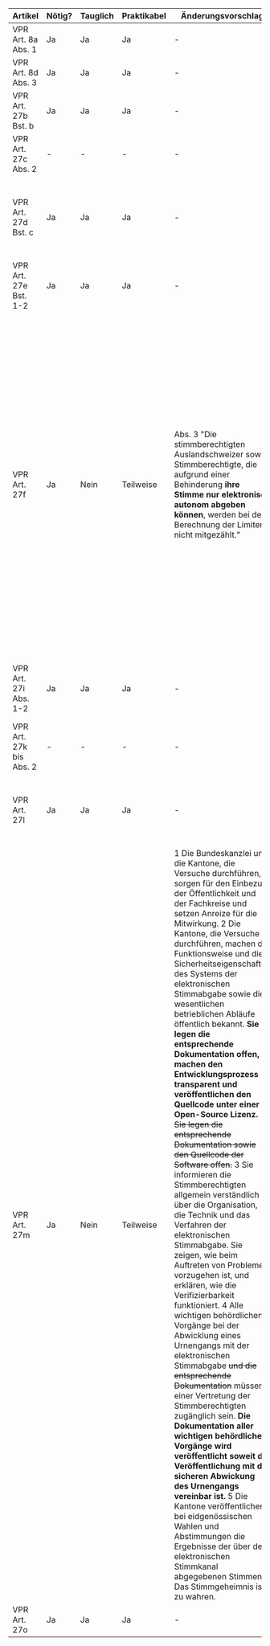 ﻿| Artikel                 | Nötig? | Tauglich | Praktikabel | Änderungsvorschlag                                                                                                                                                                                                                                                                                                                                                                                                                                                                                                                                                                                                                                                                                                                                                                                                                                                                                                                                                                                                                                                                                                                                                                                                                                                                                                                                                                                                                                                                                        | Bemerkungen                                                                                                                                                                                                                                                                                                                                                                                                                                                                                                                                                                                                                                                                                                                                                                                                                                                                                                                                                                                                                                                                                                                                            |
|-------------------------|--------|----------|-------------|-----------------------------------------------------------------------------------------------------------------------------------------------------------------------------------------------------------------------------------------------------------------------------------------------------------------------------------------------------------------------------------------------------------------------------------------------------------------------------------------------------------------------------------------------------------------------------------------------------------------------------------------------------------------------------------------------------------------------------------------------------------------------------------------------------------------------------------------------------------------------------------------------------------------------------------------------------------------------------------------------------------------------------------------------------------------------------------------------------------------------------------------------------------------------------------------------------------------------------------------------------------------------------------------------------------------------------------------------------------------------------------------------------------------------------------------------------------------------------------------------------------|--------------------------------------------------------------------------------------------------------------------------------------------------------------------------------------------------------------------------------------------------------------------------------------------------------------------------------------------------------------------------------------------------------------------------------------------------------------------------------------------------------------------------------------------------------------------------------------------------------------------------------------------------------------------------------------------------------------------------------------------------------------------------------------------------------------------------------------------------------------------------------------------------------------------------------------------------------------------------------------------------------------------------------------------------------------------------------------------------------------------------------------------------------|
| VPR Art. 8a Abs. 1      | Ja     | Ja       | Ja          | -                                                                                                                                                                                                                                                                                                                                                                                                                                                                                                                                                                                                                                                                                                                                                                                                                                                                                                                                                                                                                                                                                                                                                                                                                                                                                                                                                                                                                                                                                                         | -                                                                                                                                                                                                                                                                                                                                                                                                                                                                                                                                                                                                                                                                                                                                                                                                                                                                                                                                                                                                                                                                                                                                                      |
| VPR Art. 8d Abs. 3      | Ja     | Ja       | Ja          | -                                                                                                                                                                                                                                                                                                                                                                                                                                                                                                                                                                                                                                                                                                                                                                                                                                                                                                                                                                                                                                                                                                                                                                                                                                                                                                                                                                                                                                                                                                         | -                                                                                                                                                                                                                                                                                                                                                                                                                                                                                                                                                                                                                                                                                                                                                                                                                                                                                                                                                                                                                                                                                                                                                      |
| VPR Art. 27b Bst. b     | Ja     | Ja       | Ja          | -                                                                                                                                                                                                                                                                                                                                                                                                                                                                                                                                                                                                                                                                                                                                                                                                                                                                                                                                                                                                                                                                                                                                                                                                                                                                                                                                                                                                                                                                                                         | Wir begrüssen die Vereinfachung des Verfahrens.                                                                                                                                                                                                                                                                                                                                                                                                                                                                                                                                                                                                                                                                                                                                                                                                                                                                                                                                                                                                                                                                                                        |
| VPR Art. 27c Abs. 2     | -      | -        | -           | -                                                                                                                                                                                                                                                                                                                                                                                                                                                                                                                                                                                                                                                                                                                                                                                                                                                                                                                                                                                                                                                                                                                                                                                                                                                                                                                                                                                                                                                                                                         | -                                                                                                                                                                                                                                                                                                                                                                                                                                                                                                                                                                                                                                                                                                                                                                                                                                                                                                                                                                                                                                                                                                                                                      |
| VPR Art. 27d Bst. c     | Ja     | Ja       | Ja          | -                                                                                                                                                                                                                                                                                                                                                                                                                                                                                                                                                                                                                                                                                                                                                                                                                                                                                                                                                                                                                                                                                                                                                                                                                                                                                                                                                                                                                                                                                                         | Wir begrüssen die Flexibilisierung dieses Artikels. Allerdings sehen wir auch eine leichte Gefahr für die Planungssicherheit der Kantone / Systemanbieter.                                                                                                                                                                                                                                                                                                                                                                                                                                                                                                                                                                                                                                                                                                                                                                                                                                                                                                                                                                                             |
| VPR Art. 27e Bst. 1-2   | Ja     | Ja       | Ja          | -                                                                                                                                                                                                                                                                                                                                                                                                                                                                                                                                                                                                                                                                                                                                                                                                                                                                                                                                                                                                                                                                                                                                                                                                                                                                                                                                                                                                                                                                                                         | -                                                                                                                                                                                                                                                                                                                                                                                                                                                                                                                                                                                                                                                                                                                                                                                                                                                                                                                                                                                                                                                                                                                                                      |
| VPR Art. 27f            | Ja     | Nein     | Teilweise   | Abs. 3 "Die stimmberechtigten Auslandschweizer sowie Stimmberechtigte, die aufgrund einer Behinderung **ihre Stimme nur elektronisch autonom abgeben können**, werden bei der Berechnung der Limiten nicht mitgezählt."                                                                                                                                                                                                                                                                                                                                                                                                                                                                                                                                                                                                                                                                                                                                                                                                                                                                                                                                                                                                                                                                                                                                                                                                                                                                                   | Abs. 3: Der Text spezifiziert nicht, auf welchem Kanal die Menschen mit Behinderung die Simme nicht autonom abgeben können. Ziel ist es ja wohl, den Menschen mit Behinderung den barrierefreien elektronischen Kanal zur Verfügung zu stellen. Eventuell liesse sich das besser formulieren.  Die Idee, die Stimmen von Menschen mit Behinderung nicht zu den Limiten hinzuzuzählen, könnte sich in der Praxis als impraktikabel erweisen, da sie ja in ihrem Wahlkreis verbleiben dürften und eine separate Ausweisung der elektronischen Stimmen zu einer Identifikation von einzelnen Menschen mit Behinderung führen könnte.                                                                                                                                                                                                                                                                                                                                                                                                                                                                                                                      |
| VPR Art. 27i Abs. 1-2   | Ja     | Ja       | Ja          | -                                                                                                                                                                                                                                                                                                                                                                                                                                                                                                                                                                                                                                                                                                                                                                                                                                                                                                                                                                                                                                                                                                                                                                                                                                                                                                                                                                                                                                                                                                         | Wir begrüssen den Zwang zur Plausibilisierung und die Zuweisung der Verantwortung an die Kantone.                                                                                                                                                                                                                                                                                                                                                                                                                                                                                                                                                                                                                                                                                                                                                                                                                                                                                                                                                                                                                                                      |
| VPR Art. 27k bis Abs. 2 | -      | -        | -           | -                                                                                                                                                                                                                                                                                                                                                                                                                                                                                                                                                                                                                                                                                                                                                                                                                                                                                                                                                                                                                                                                                                                                                                                                                                                                                                                                                                                                                                                                                                         | -                                                                                                                                                                                                                                                                                                                                                                                                                                                                                                                                                                                                                                                                                                                                                                                                                                                                                                                                                                                                                                                                                                                                                      |
| VPR Art. 27l            | Ja     | Ja       | Ja          | -                                                                                                                                                                                                                                                                                                                                                                                                                                                                                                                                                                                                                                                                                                                                                                                                                                                                                                                                                                                                                                                                                                                                                                                                                                                                                                                                                                                                                                                                                                         | Wir begrüssen die Stärkung der technischen Kompetenzen der BK und die Abkehr von einem externen Zertifizierungsprozess.                                                                                                                                                                                                                                                                                                                                                                                                                                                                                                                                                                                                                                                                                                                                                                                                                                                                                                                                                                                                                                |
| VPR Art. 27m            | Ja     | Nein     | Teilweise   |  1 Die Bundeskanzlei und die Kantone, die Versuche durchführen, sorgen für den Einbezug der Öffentlichkeit und der Fachkreise und setzen Anreize für die Mitwirkung.  2 Die Kantone, die Versuche durchführen, machen die Funktionsweise und die Sicherheitseigenschaften des Systems der elektronischen Stimmabgabe sowie die wesentlichen betrieblichen Abläufe öffentlich bekannt. **Sie legen die entsprechende Dokumentation offen, machen den Entwicklungsprozess transparent und veröffentlichen den Quellcode unter einer Open-Source Lizenz.** ~~Sie legen die entsprechende Dokumentation sowie den Quellcode der Software offen.~~   3 Sie informieren die Stimmberechtigten allgemein verständlich über die Organisation, die Technik und das Verfahren der elektronischen Stimmabgabe. Sie zeigen, wie beim Auftreten von Problemen vorzugehen ist, und erklären, wie die Verifizierbarkeit funktioniert.  4 Alle wichtigen behördlichen Vorgänge bei der Abwicklung eines Urnengangs mit der elektronischen Stimmabgabe ~~und die entsprechende Dokumentation~~ müssen einer Vertretung der Stimmberechtigten zugänglich sein. **Die Dokumentation aller wichtigen behördlichen Vorgänge wird veröffentlicht soweit die Veröffentlichung mit der sicheren Abwickung des Urnengangs vereinbar ist.**  5 Die Kantone veröffentlichen bei eidgenössischen Wahlen und Abstimmungen die Ergebnisse der über den elektronischen Stimmkanal abgegebenen Stimmen. Das Stimmgeheimnis ist zu wahren. | 2 "Public Scrutiny" erfordert eine transparente Entwicklung (inkl. Commit-History) und Engagement einer grossen Community. Mit einer Open-Source Lizenz wird die Wahrscheinlichkeit grösser, dass andere Länder Schweizer E-Voting Quellcode ebenfalls einsetzen. Demzufolge würde mit einer Open-Source Lizenz die Community um das Schweizer System grösser und somit das System sicherer. Es zeichnet sich bereits jetzt ab, dass der Aufbau einer Community sehr herausfordernd - wenn nicht gar einer der grössten Knackpunkte für ein sicheres E-Voting - sein wird. Folglich sollte alles unternommen werden, um diesem Schwachpunkt zu begegnen.   4 Impliziert, dass die Dokumentation der Vorgänge einer Abstimmung nur einer Vertretung der Stimmberechtigten zugänglich sein müssen. Das ist nicht erwünscht. Diese Information muss öffentlich sein.   5 Der Hinweis auf das Stimmgeheimnis bei der Veröffentlichung der elektronischen Ergebnisse ist sinnvoll. Eventuell wäre es eine taugliche Umsetzung, die elektronischen Ergebnisse in einem Wahlkreis erst ab einer gewissen Zahl von elektronischen Stimmen separat auszuweisen. |
| VPR Art. 27o            | Ja     | Ja       | Ja          | -                                                                                                                                                                                                                                                                                                                                                                                                                                                                                                                                                                                                                                                                                                                                                                                                                                                                                                                                                                                                                                                                                                                                                                                                                                                                                                                                                                                                                                                                                                         | -                                                                                                                                                                                                                                                                                                                                                                                                                                                                                                                                                                                                                                                                                                                                                                                                                                                                                                                                                                                                                                                                                                                                                      |
